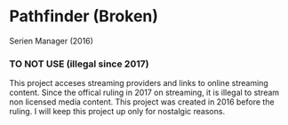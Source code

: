 # Pathfinder (Broken)
Serien Manager (2016)

### TO NOT USE (illegal since 2017)

This project acceses streaming providers and links to online streaming content.
Since the offical ruling in 2017 on streaming, it is illegal to stream non licensed media content.
This project was created in 2016 before the ruling.
I will keep this project up only for nostalgic reasons.
